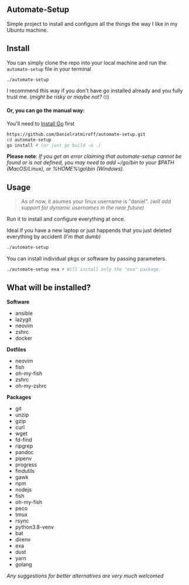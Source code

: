 ## Automate-Setup

Simple project to install and configure all the things the way I like in my Ubuntu machine.

## Install

You can simply clone the repo into your local machine and run the `automate-setup` file in your terminal

```
./automate-setup
```

I recommend this way if you don't have go installed already and you fully trust me. (_might be risky or maybe not?_ 🙄)

#### Or, you can go the manual way:

You'll need to [Install Go](https://go.dev/doc/install) first

```bash
https://github.com/Danielratmiroff/automate-setup.git
cd automate-setup
go install # (or just go build -o .)
```

**Please note**: _If you get an error claiming that automate-setup cannot be found or is not defined, you may need to add ~/go/bin to your $PATH (MacOS/Linux), or %HOME%\go\bin (Windows)._

## Usage

> As of now, it asumes your linux username is "daniel". _(will add support for dynamic usernames in the near future)_

Run it to install and configure everything at once.

Ideal if you have a new laptop or just happends that you just deleted everything by accident _(I'm that dumb)_

```bash
./automate-setup
```

You can install individual pkgs or software by passing parameters.

```bash
./automate-setup exa # Will install only the "exa" package.
```

## What will be installed?

**Software**

- ansible
- lazygit
- neovim
- zshrc
- docker

**Dotfiles**

- neovim
- fish
- oh-my-fish
- zshrc
- oh-my-zshrc

**Packages**

- git
- unzip
- gzip
- curl
- wget
- fd-find
- ripgrep
- pandoc
- pipenv
- progress
- findutils
- gawk
- npm
- nodejs
- fish
- oh-my-fish
- peco
- tmux
- rsync
- python3.8-venv
- bat
- direnv
- exa
- dust
- yarn
- golang

_Any suggestions for better alternatives are very much welcomed_
